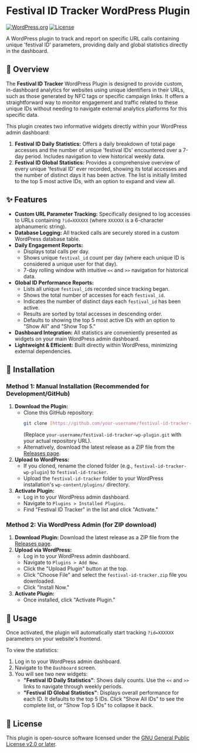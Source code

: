 # Festival ID Tracker WordPress Plugin

[![WordPress.org](https://img.shields.io/wordpress/plugin/v/your-plugin-slug.svg?style=flat-square)](https://wordpress.org/plugins/your-plugin-slug/) [![License](https://img.shields.io/badge/license-GPL--2.0-blue.svg?style=flat-square)](https://www.gnu.org/licenses/gpl-2.0.html)

A WordPress plugin to track and report on specific URL calls containing unique 'festival ID' parameters, providing daily and global statistics directly in the dashboard.

## 🚀 Overview

The **Festival ID Tracker** WordPress Plugin is designed to provide custom, in-dashboard analytics for websites using unique identifiers in their URLs, such as those generated by NFC tags or specific campaign links. It offers a straightforward way to monitor engagement and traffic related to these unique IDs without needing to navigate external analytics platforms for this specific data.

This plugin creates two informative widgets directly within your WordPress admin dashboard:

1.  **Festival ID Daily Statistics:** Offers a daily breakdown of total page accesses and the number of unique 'festival IDs' encountered over a 7-day period. Includes navigation to view historical weekly data.
2.  **Festival ID Global Statistics:** Provides a comprehensive overview of every unique 'festival ID' ever recorded, showing its total accesses and the number of distinct days it has been active. The list is initially limited to the top 5 most active IDs, with an option to expand and view all.

## ✨ Features

* **Custom URL Parameter Tracking:** Specifically designed to log accesses to URLs containing `?id=XXXXXX` (where `XXXXXX` is a 6-character alphanumeric string).
* **Database Logging:** All tracked calls are securely stored in a custom WordPress database table.
* **Daily Engagement Reports:**
    * Displays total calls per day.
    * Shows unique `festival_id` count per day (where each unique ID is considered a unique user for that day).
    * 7-day rolling window with intuitive `<<` and `>>` navigation for historical data.
* **Global ID Performance Reports:**
    * Lists all unique `festival_id`s recorded since tracking began.
    * Shows the total number of accesses for each `festival_id`.
    * Indicates the number of distinct days each `festival_id` has been active.
    * Results are sorted by total accesses in descending order.
    * Defaults to showing the top 5 most active IDs with an option to "Show All" and "Show Top 5."
* **Dashboard Integration:** All statistics are conveniently presented as widgets on your main WordPress admin dashboard.
* **Lightweight & Efficient:** Built directly within WordPress, minimizing external dependencies.

## 💾 Installation

### Method 1: Manual Installation (Recommended for Development/GitHub)

1.  **Download the Plugin:**
    * Clone this GitHub repository:
        ```bash
        git clone [https://github.com/your-username/festival-id-tracker-wp-plugin.git](https://github.com/your-username/festival-id-tracker-wp-plugin.git)
        ```
        (Replace `your-username/festival-id-tracker-wp-plugin.git` with your actual repository URL).
    * Alternatively, download the latest release as a ZIP file from the [Releases page](https://github.com/your-username/festival-id-tracker-wp-plugin/releases).
2.  **Upload to WordPress:**
    * If you cloned, rename the cloned folder (e.g., `festival-id-tracker-wp-plugin`) to `festival-id-tracker`.
    * Upload the `festival-id-tracker` folder to your WordPress installation's `wp-content/plugins/` directory.
3.  **Activate Plugin:**
    * Log in to your WordPress admin dashboard.
    * Navigate to `Plugins > Installed Plugins`.
    * Find "Festival ID Tracker" in the list and click "Activate."

### Method 2: Via WordPress Admin (for ZIP download)

1.  **Download Plugin:** Download the latest release as a ZIP file from the [Releases page](https://github.com/your-username/festival-id-tracker-wp-plugin/releases).
2.  **Upload via WordPress:**
    * Log in to your WordPress admin dashboard.
    * Navigate to `Plugins > Add New`.
    * Click the "Upload Plugin" button at the top.
    * Click "Choose File" and select the `festival-id-tracker.zip` file you downloaded.
    * Click "Install Now."
3.  **Activate Plugin:**
    * Once installed, click "Activate Plugin."

## 🚀 Usage

Once activated, the plugin will automatically start tracking `?id=XXXXXX` parameters on your website's frontend.

To view the statistics:

1.  Log in to your WordPress admin dashboard.
2.  Navigate to the `Dashboard` screen.
3.  You will see two new widgets:
    * **"Festival ID Daily Statistics"**: Shows daily counts. Use the `<<` and `>>` links to navigate through weekly periods.
    * **"Festival ID Global Statistics"**: Displays overall performance for each ID. It defaults to the top 5 IDs. Click "Show All IDs" to see the complete list, or "Show Top 5 IDs" to collapse it back.

## 📄 License

This plugin is open-source software licensed under the [GNU General Public License v2.0 or later](https://www.gnu.org/licenses/gpl-2.0.html).
